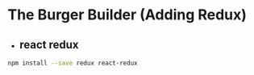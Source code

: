 # The Burger Builder (Adding Redux)

- ## **react redux**

```sh
npm install --save redux react-redux
```
